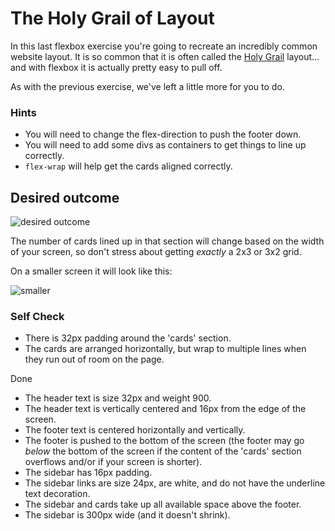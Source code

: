 # The Holy Grail of Layout

In this last flexbox exercise you're going to recreate an incredibly common website layout. It is so common that it is often called the [Holy Grail](https://www.google.com/search?q=holy+grail+layout&tbm=isch&sclient=img) layout... and with flexbox it is actually pretty easy to pull off.

As with the previous exercise, we've left a little more for you to do.

### Hints

- You will need to change the flex-direction to push the footer down.
- You will need to add some divs as containers to get things to line up correctly.
- `flex-wrap` will help get the cards aligned correctly.

## Desired outcome

![desired outcome](./desired-outcome.png)

The number of cards lined up in that section will change based on the width of your screen, so don't stress about getting _exactly_ a 2x3 or 3x2 grid.

On a smaller screen it will look like this:

![smaller](./desired-outcome-smaller.png)

### Self Check

- There is 32px padding around the 'cards' section.
- The cards are arranged horizontally, but wrap to multiple lines when they run out of room on the page.

Done

- The header text is size 32px and weight 900.
- The header text is vertically centered and 16px from the edge of the screen.
- The footer text is centered horizontally and vertically.
- The footer is pushed to the bottom of the screen (the footer may go _below_ the bottom of the screen if the content of the 'cards' section overflows and/or if your screen is shorter).
- The sidebar has 16px padding.
- The sidebar links are size 24px, are white, and do not have the underline text decoration.
- The sidebar and cards take up all available space above the footer.
- The sidebar is 300px wide (and it doesn't shrink).
